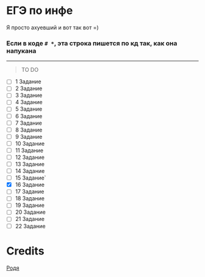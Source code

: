 # ЕГЭ по инфе
Я просто ахуевший и вот так вот =)

### Если в коде ```# *```, эта строка пишется по кд так, как она напукана

---
> TO DO
- [ ] 1 Задание
- [ ] 2 Задание 
- [ ] 3 Задание 
- [ ] 4 Задание 
- [ ] 5 Задание 
- [ ] 6 Задание
- [ ] 7 Задание
- [ ] 8 Задание
- [ ] 9 Задание
- [ ] 10 Задание
- [ ] 11 Задание
- [ ] 12 Задание
- [ ] 13 Задание
- [ ] 14 Задание
- [ ] 15 Задание`
- [X] 16 Задание
- [ ] 17 Задание
- [ ] 18 Задание
- [ ] 19 Задание
- [ ] 20 Задание
- [ ] 21 Задание
- [ ] 22 Задание

# Credits
[Родя](https://www.youtube.com/@rodya_inf)
